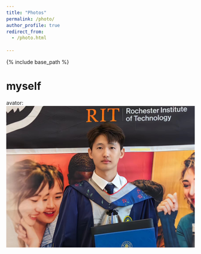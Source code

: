 ```yaml
---
title: "Photos"
permalink: /photo/
author_profile: true
redirect_from:
  - /photo.html
    
---
```


{% include base_path %}

myself
======
avator: ![image](https://github.com/JianlongChen-Git/JianlongChen/blob/master/images/JianlongChen.jpg)
